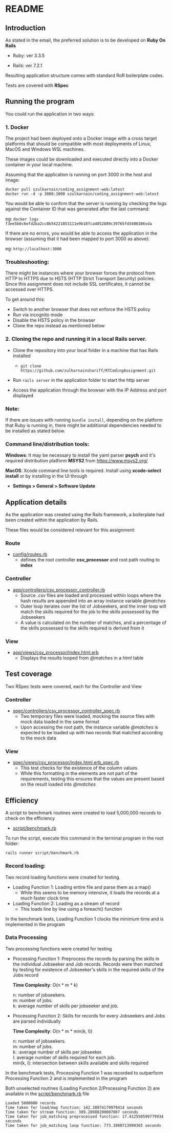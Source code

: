 # README

## Introduction
As stated in the email, the preferred solution is to be developed on **Ruby On Rails**

- Ruby: ver 3.3.5

- Rails: ver 7.2.1

Resulting application structure comes with standard RoR boilerplate codes.

Tests are covered with **RSpec**

## Running the program
You could run the application in two ways:

### 1. Docker
The project had been deployed onto a Docker image with a cross target platforms that should be compatible with most deployments of Linux, MacOS and Windows WSL machines.

These images could be downloaded and executed directly into a Docker container in your local machine. 

Assuming that the application is running on port 3000 in the host and image:
```
docker pull szulkarnain/coding_assignment-web:latest
docker run -d -p 3000:3000 szulkarnain/coding_assignment-web:latest
```

You would be able to confirm that the server is running by checking the logs against the Container ID that was generated after the last command:

eg: ``` docker logs f3ee5b6c6efd2ba2cc0b54221853111e9b18fca4852889c39765fd3400386sda ```

If there are no errors, you would be able to access the application in the browser (assuming that it had been mapped to port 3000 as above):

eg: ``` http://localhost:3000 ```

### Troubleshooting:

There might be instances where your browser forces the protocol from HTTP to HTTPS due to HSTS (HTTP Strict Transport Security) policies. Since this assignment does not include SSL certificates, it cannot be accessed over HTTPS.

To get around this: 
- Switch to another browser that does not enforce the HSTS policy
- Run via incognito mode
- Disable the HSTS policy in the browser
- Clone the repo instead as mentioned below


### 2. Cloning the repo and running it in a local Rails server.
- Clone the repository into your local folder in a machine that has Rails installed
  - ```git clone https://github.com/zulkarnainshariff/RTCodingAssignment.git```

- Run ```rails server``` in the application folder to start the http server

- Access the application through the browser with the IP Address and port displayed

### Note:
If there are issues with running ```bundle install```, depending on the platform that Ruby is running in, there might be additional dependencies needed to be installed as stated below.

### Command line/distribution tools:

**Windows**: It may be necessary to install the yaml parser **psych** and it's required distribution platform **MSYS2** from https://www.msys2.org/ 

**MacOS**: Xcode command line tools is required. Install using __xcode-select install__ or by installing in the UI through

- __Settings > General > Software Update__

## Application details
As the application was created using the Rails framework, a boilerplate had been created within the application by Rails.

These files would be considered relevant for this assignment:
### Route
- [config/routes.rb](https://github.com/zulkarnainshariff/RTCodingAssignment/blob/main/config/routes.rb)
  - defines the root controller **csv_processor** and root path routing to **index**

### Controller
- [app/controllers/csv_processor_controller.rb](https://github.com/zulkarnainshariff/RTCodingAssignment/blob/main/app/controllers/csv_processor_controller.rb)
  - Source _.csv_ files are loaded and processed within loops where the hash results are appended into an array instance variable _@matches_
  - Outer loop iterates over the list of Jobseekers, and the inner loop will match the skills required for the job to the skills possessed by the Jobseekers
  - A value is calculated on the number of matches, and a percentage of the skills possessed to the skills required is derived from it

### View
- [app/views/csv_processor/index.html.erb](https://github.com/zulkarnainshariff/RTCodingAssignment/blob/main/app/views/csv_processor/index.html.erb)
  -  Displays the results looped from _@matches_ in a html table 

## Test coverage
Two RSpec tests were covered, each for the Controller and View

### Controller
- [spec/controllers/csv_processor_controller_spec.rb](https://github.com/zulkarnainshariff/RTCodingAssignment/blob/main/spec/controllers/csv_processor_controller_spec.rb)
  - Two temporary files were loaded, mocking the source files with mock data loaded in the same format
  - Upon accessing the root path, the instance variable _@matches_ is expected to be loaded up with two records that matched according to the mock data

### View
- [spec/views/csv_processor/index.html.erb_spec.rb](https://github.com/zulkarnainshariff/RTCodingAssignment/blob/main/spec/views/csv_processor/index.html.erb_spec.rb)
  - This test checks for the existence of the column values
  - While this formatting in the <td> elements are not part of the requirements, testing this ensures that the values are present based on the result loaded into _@matches_

## Efficiency
A script to benchmark routines were created to load 5,000,000 records to check on the efficiency
- [script/benchmark.rb](https://github.com/zulkarnainshariff/RTCodingAssignment/blob/main/script/benchmark.rb)


To run the script, execute this command in the terminal program in the root folder:

``` rails runner script/benchmark.rb ```

### Record loading:

Two record loading functions were created for testing. 
- Loading Function 1: Loading entire file and parse them as a map()
  - While this seems to be memory intensive, it loads the records at a much faster clock time
- Loading Function 2: Loading as a stream of record
  - This loads line by line using a foreach() function
  
In the benchmark tests, Loading Function 1 clocks the minimum time and is implemented in the program

### Data Processing
Two processing functions were created for testing
- Processing Function 1: Preprocess the records by parsing the skills in the individual Jobseeker and Job records. Records were then matched by testing for existence of Jobseeker's skills in the required skills of the Jobs record
  
  **Time Complexity**: O(n * m * k)
  
  n: number of jobseekers.  
  m: number of jobs.  
  k: average number of skills per jobseeker and job.
  
- Processing Function 2: Skills for records for every Jobseekers and Jobs are parsed individually
  
  **Time Complexity**: O(n * m * min(k, l))
  
    n: number of jobseekers.  
    m: number of jobs.  
    k: :average number of skills per jobseeker.  
    l: average number of skills required for each job.  
    min(k, l): intersection between skills available and skills required

In the benchmark tests, Processing Function 1 was recorded to outperform Processing Function 2 and is implemented in the program

Both unselected routines (Loading Function 2/Processing Function 2) are available in the [script/benchmark.rb](https://github.com/zulkarnainshariff/RTCodingAssignment/blob/main/script/benchmark.rb) file

```
Loaded 5000000 records
Time taken for load/map function: 142.38974179979414 seconds
Time taken for stream function: 309.28988200007007 seconds
Time taken for job_matching preprocessed function: 17.412550599779934 seconds
Time taken for job_matching loop function: 773.1980713999365 seconds
```
